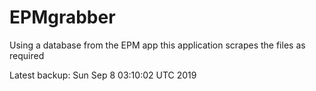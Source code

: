 # EPMgrabber
Using a database from the EPM app this application scrapes the files as required


Latest backup: Sun Sep 8 03:10:02 UTC 2019
